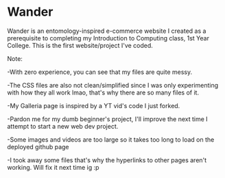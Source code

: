 # Wander
Wander is an entomology-inspired e-commerce website I created as a prerequisite to completing my Introduction to Computing class, 1st Year College. This is the first website/project I've coded.

Note:

-With zero experience, you can see that my files are quite messy.

-The CSS files are also not clean/simplified since I was only experimenting with how they all work lmao, that's why there are so many files of it.

-My Galleria page is inspired by a YT vid's code I just forked.

-Pardon me for my dumb beginner's project, I'll improve the next time I attempt to start a new web dev project.

-Some images and videos are too large so it takes too long to load on the deployed github page

-I took away some files that's why the hyperlinks to other pages aren't working. Will fix it next time ig :p 
